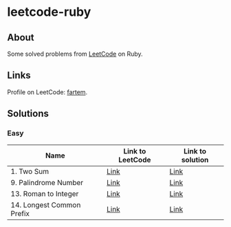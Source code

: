 # leetcode-ruby

## About

Some solved problems from [LeetCode](https://leetcode.com) on Ruby.

## Links

Profile on LeetCode: [fartem](https://leetcode.com/fartem/).

## Solutions

### Easy

| Name                       | Link to LeetCode                                             | Link to solution                               |
|----------------------------|--------------------------------------------------------------|------------------------------------------------|
| 1. Two Sum                 | [Link](https://leetcode.com/problems/two-sum/)               | [Link](./lib/easy/1_two_sum.rb)                |
| 9. Palindrome Number       | [Link](https://leetcode.com/problems/palindrome-number/)     | [Link](./lib/easy/9_palindrome_number.rb)      |
| 13. Roman to Integer       | [Link](https://leetcode.com/problems/roman-to-integer/)      | [Link](./lib/easy/13_roman_to_integer.rb)      |
| 14. Longest Common Prefix  | [Link](https://leetcode.com/problems/longest-common-prefix/) | [Link](./lib/easy/14_longest_common_prefix.rb) |
